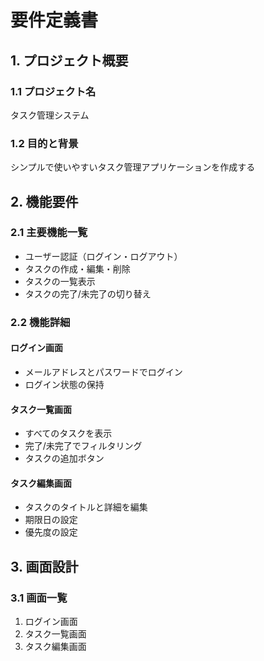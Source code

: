 # 要件定義書

## 1. プロジェクト概要
### 1.1 プロジェクト名
タスク管理システム

### 1.2 目的と背景
シンプルで使いやすいタスク管理アプリケーションを作成する

## 2. 機能要件
### 2.1 主要機能一覧
- ユーザー認証（ログイン・ログアウト）
- タスクの作成・編集・削除
- タスクの一覧表示
- タスクの完了/未完了の切り替え

### 2.2 機能詳細
#### ログイン画面
- メールアドレスとパスワードでログイン
- ログイン状態の保持

#### タスク一覧画面
- すべてのタスクを表示
- 完了/未完了でフィルタリング
- タスクの追加ボタン

#### タスク編集画面
- タスクのタイトルと詳細を編集
- 期限日の設定
- 優先度の設定

## 3. 画面設計
### 3.1 画面一覧
1. ログイン画面
2. タスク一覧画面
3. タスク編集画面